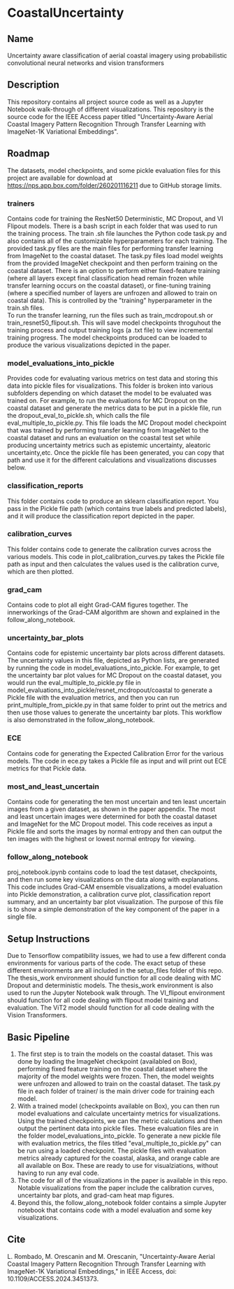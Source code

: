 # CoastalUncertainty


## Name
Uncertainty aware classification of aerial coastal imagery using probabilistic convolutional neural networks and vision transformers

## Description
This repository contains all project source code as well as a Jupyter Notebook walk-through of different visualizations. This repository is the source code for the IEEE Access paper titled "Uncertainty-Aware Aerial Coastal Imagery Pattern Recognition Through Transfer Learning with ImageNet-1K Variational Embeddings".

## Roadmap
The datasets, model checkpoints, and some pickle evaluation files for this project are available for download at https://nps.app.box.com/folder/260201116211 due to GitHub storage limits.

### trainers
Contains code for training the ResNet50 Deterministic, MC Dropout, and VI Flipout models. There is a bash script in each folder that was used to run the training process. The train .sh file launches the Python code task.py and also contains all of the customizable hyperparameters for each training. The provided task.py files are the main files for performing transfer learning from ImageNet to the coastal dataset. The task.py files load model weights from the provided ImageNet checkpoint and then perform training on the coastal dataset. There is an option to perform either fixed-feature training (where all layers except final classification head remain frozen while transfer learning occurs on the coastal dataset), or fine-tuning training (where a specified number of layers are unfrozen and allowed to train on coastal data). This is controlled by the "training" hyperparameter in the train.sh files.  
    To run the transfer learning, run the files such as train_mcdropout.sh or train_resnet50_flipout.sh. This will save model checkpoints throguhout the training process and output training logs (a .txt file) to view incremental training progress. The model checkpoints produced can be loaded to produce the various visualizations depicted in the paper. 
### model_evaluations_into_pickle
Provides code for evaluating various metrics on test data and storing this data into pickle files for visualizations. This folder is broken into various subfolders depending on which dataset the model to be evaluated was trained on. For example, to run the evaluations for MC Dropout on the coastal dataset and generate the metrics data to be put in a pickle file, run the dropout_eval_to_pickle.sh, which calls the file eval_multiple_to_pickle.py. This file loads the MC Dropout model checkpoint that was trained by performing transfer learning from ImageNet to the coastal dataset and runs an evaluation on the coastal test set while producing uncertainty metrics such as epistemic uncertainty, aleatoric uncertainty,etc. Once the pickle file has been generated, you can copy that path and use it for the different calculations and visualizations discusses below. 
### classification_reports
This folder contains code to produce an sklearn classification report. You pass in the Pickle file path (which contains true labels and predicted labels), and it will produce the classification report depicted in the paper.

### calibration_curves
This folder contains code to generate the calibration curves across the various models. This code in plot_calibration_curves.py takes the Pickle file path as input and then calculates the values used is the calibration curve, which are then plotted. 
### grad_cam 
Contains code to plot all eight Grad-CAM figures together. The innerworkings of the Grad-CAM algorithm are shown and explained in the follow_along_notebook.
### uncertainty_bar_plots
Contains code for epistemic uncertainty bar plots across different datasets. The uncertainty values in this file, depicted as Python lists, are generated by running the code in model_evaluations_into_pickle. For example, to get the uncertainty bar plot values for MC Dropout on the coastal dataset, you would run the eval_multiple_to_pickle.py file in model_evaluations_into_pickle/resnet_mcdropout/coastal to generate a Pickle file with the evaluation metrics, and then you can run print_multiple_from_pickle.py in that same folder to print out the metrics and then use those values to generate the uncertainty bar plots. This workflow is also demonstrated in the follow_along_notebook. 
### ECE
Contains code for generating the Expected Calibration Error for the various models. The code in ece.py takes a Pickle file as input and will print out ECE metrics for that Pickle data. 
### most_and_least_uncertain
Contains code for generating the ten most uncertain and ten least uncertain images from a given dataset, as shown in the paper appendix. The most and least uncertain images were determined for both the coastal dataset and ImageNet for the MC Dropout model. This code receives as input a Pickle file and sorts the images  by normal entropy and then can output the ten images with the highest or lowest normal entropy for viewing. 
### follow_along_notebook
proj_notebook.ipynb contains code to load the test dataset, checkpoints, and then run some key visualizations on the data along with explanations. This code includes Grad-CAM ensemble visualizations, a model evaluation into Pickle demonstration, a calibration curve plot, classification report summary,  and an uncertainty bar plot visualization. The purpose of this file is to show a simple demonstration of the key component of the paper in a single file. 

## Setup Instructions
Due to Tensorflow compatibility issues, we had to use a few different conda environments for various parts of the code. The exact setup of these different environments are all included in the setup_files folder of this repo. The thesis_work environment should function for all code dealing with MC Dropout and deterministic models. The thesis_work environment is also used to run the Jupyter Notebook walk through. The VI_flipout environment should function for all code dealing with flipout model training and evaluation. The ViT2 model should function for all code dealing with the Vision Transformers. 


## Basic Pipeline

1. The first step is to train the models on the coastal dataset. This was done by loading the ImageNet checkpoint (availabled on Box), performing fixed feature training on the coastal dataset where the majority of the model weights were frozen. Then, the model weights were unfrozen and allowed to train on the coastal dataset. The task.py file in each folder of trainer/ is the main driver code for training each model. 
2. With a trained model (checkpoints available on Box), you can then run model evaluations and calculate uncertainty metrics for visualizations.
Using the trained checkpoints, we can the metric calculations and then output the pertinent data into pickle files. These evaluation files are in the folder model_evaluations_into_pickle. To generate a new pickle file with evaluation metrics, the files titled "eval_multiple_to_pickle.py" can be run using a loaded checkpoint. The pickle files with evaluation metrics already captured for the coastal, alaska, and orange cable are all available on Box. These are ready to use for visualziations, without having to run any eval code. 
3. The code for all of the visualizations in the paper is available in this repo. Notable visualizations from the paper include the calibration curves, uncertainty bar plots, and grad-cam heat map figures. 
4. Beyond this, the follow_along_notebook folder contains a simple Jupyter notebook that contains code with a model evaluation and some key visualizations.

## Cite

L. Rombado, M. Orescanin and M. Orescanin, "Uncertainty-Aware Aerial Coastal Imagery Pattern Recognition Through Transfer Learning with ImageNet-1K Variational Embeddings," in IEEE Access, doi: 10.1109/ACCESS.2024.3451373. 




